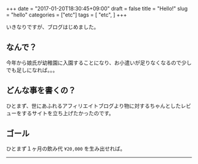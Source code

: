 +++
date = "2017-01-20T18:30:45+09:00"
draft = false
title = "Hello!"
slug = "hello"
categories = ["etc"]
tags = [
    "etc",
]
+++



いきなりですが、ブログはじめました。

## なんで？
今年から娘氏が幼稚園に入園することになり、お小遣いが足りなくなるので少しでも足しになれば。。。

## どんな事を書くの？
ひとまず、世にあふれるアフィリエイトブログより物に対するちゃんとしたレビューをするサイトを立ち上げたかったのです。

## ゴール
ひとまず１ヶ月の飲み代 `¥20,000` を生み出せれば。

<hr>

